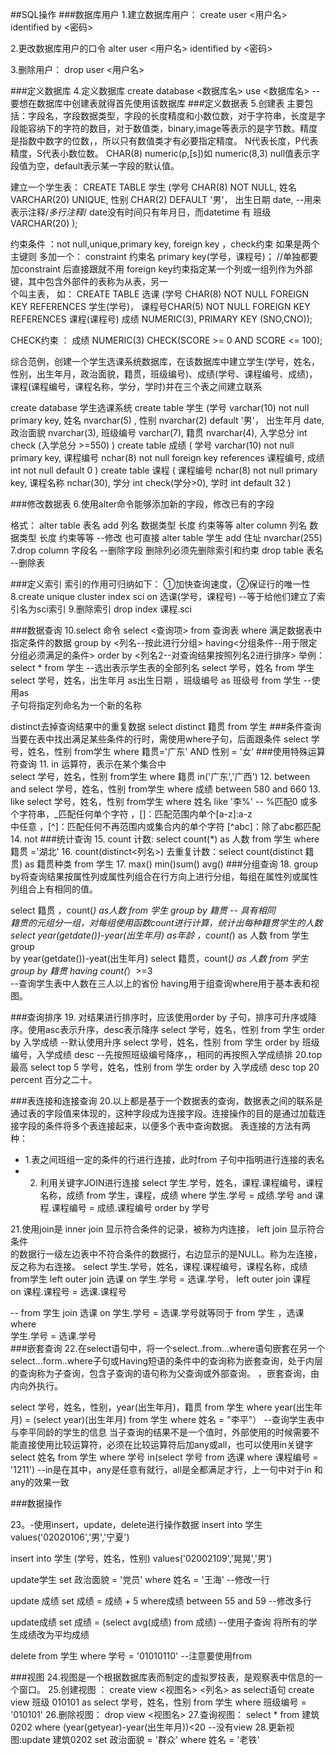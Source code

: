 ##SQL操作
###数据库用户
1.建立数据库用户：
create user <用户名> identified by <密码>

2.更改数据库用户的口令
alter user <用户名> identified by <密码>

3.删除用户：
drop user <用户名>


###定义数据库
4.定义数据库
create database <数据库名>
use <数据库名> --要想在数据库中创建表就得首先使用该数据库
###定义数据表
5.创建表
主要包括：字段名，字段数据类型，字段的长度精度和小数位数，对于字符串，长度是字段能容纳下的字符的数目，对于数值类，binary,image等表示的是字节数。精度是指数中数字的位数，，所以只有数值类才有必要指定精度。
N代表长度，P代表精度，S代表小数位数。
CHAR(8) numeric(p,[s])如 numeric(8,3)
null值表示字段值为空，default表示某一字段的默认值。

建立一个学生表： 
CREATE TABLE 学生
(学号 CHAR(8) NOT NULL,
姓名 VARCHAR(20) UNIQUE,
性别 CHAR(2) DEFAULT '男'， 
出生日期 date,    --用来表示注释/*多行注释*/ date没有时间只有年月日，而datetime 有
班级 VARCHAR(20)
);

约束条件 ：not null,unique,primary key, foreign key ，check约束 
如果是两个主键则 多加一个： constraint 约束名 primary key(学号，课程号)；   //单独都要加constraint 后直接跟就不用
foreign key约束指定某一个列或一组列作为外部键，其中包含外部件的表称为从表，另一  
个叫主表，
如：
CREATE TABLE 选课
(学号 CHAR(8) NOT NULL FOREIGN KEY REFERENCES 学生(学号)，
课程号CHAR(5) NOT NULL FOREIGN KEY REFERENCES 课程(课程号)
成绩 NUMERIC(3),
PRIMARY KEY (SNO,CNO));

CHECK约束  ： 成绩 NUMERIC(3) CHECK(SCORE >= 0 AND SCORE <= 100);


综合范例，创建一个学生选课系统数据库，在该数据库中建立学生(学号，姓名，性别，出生年月，政治面貌，籍贯，班级编号)、成绩(学号、课程编号、成绩)，课程(课程编号，课程名称，学分，学时)并在三个表之间建立联系


create database 学生选课系统
 create table 学生
 (学号 varchar(10) not null primary key,
  姓名 nvarchar(5) ,
  性别 nvarchar(2) default '男'，
  出生年月 date,
  政治面貌 nvarchar(3),
  班级编号 varchar(7),
  籍贯   nvarchar(4),
  入学总分 int check (入学总分 >=550)
 )
create table 成绩
(
 学号 varchar(10) not null primary key,
 课程编号 nchar(8) not null foreign key references 课程编号,
 成绩 int not null default 0
)
create table 课程
(
课程编号 nchar(8) not null primary key,
课程名称 nchar(30),
学分 int check(学分>0),
学时 int default 32
)

###修改数据表
6.使用alter命令能够添加新的字段，修改已有的字段

格式：
alter table 表名
add 列名 数据类型 长度 约束等等
alter column 列名 数据类型 长度 约束等等  --修改
也可直接 alter table 学生 add 住址 nvarchar(255)
7.drop column 字段名         --删除字段
删除列必须先删除索引和约束
drop table 表名 --删除表

###定义索引
索引的作用可归纳如下： ①加快查询速度，②保证行的唯一性
8.create unique cluster index sci on 选课(学号，课程号)  --等于给他们建立了索引名为sci索引
9.删除索引
drop index  课程.sci

###数据查询
10.select 命令
select <查询项> from 查询表 where 满足数据表中指定条件的数据 group by <列名--按此进行分组> having<分组条件--用于限定分组必须满足的条件>  order by <列名2--对查询结果按照列名2进行排序>
举例：
select * from 学生   --选出表示学生表的全部列名
select 学号，姓名 from 学生
select 学号，姓名，出生年月 as出生日期 ，班级编号 as 班级号 from 学生  --使用as  
子句将指定列命名为一个新的名称

distinct去掉查询结果中的重复数据
select distinct 籍贯 from 学生
###条件查询
当要在表中找出满足某些条件的行时，需使用where子句，后面跟条件
select 学号，姓名，性别 from学生 where 籍贯='广东' AND 性别 = '女'
###使用特殊运算符查询
11. in 运算符，表示在某个集合中  
select 学号，姓名，性别 from学生 where 籍贯 in('广东','广西')
12. between and 
select 学号，姓名，性别 from学生 where 成绩 between 580 and 660 
13.  like
select 学号，姓名，性别 from学生 where 姓名 like '李%'
-- %匹配0 或多个字符串，_匹配任何单个字符 ，[]：匹配范围内单个[a-z]:a-z  
中任意 ，[^]：匹配任何不再范围内或集合内的单个字符   [^abc]：除了abc都匹配
14. not 
 ###统计查询
15. count 计数: select count(*) as 人数 from 学生 where 籍贯 ='湖北'
16. count(distinct<列名>) 去重复计数：select count(distinct 籍贯) as 籍贯种类 from 学生
17. max() min()sum() avg()
###分组查询
18. group by将查询结果按属性列或属性列组合在行方向上进行分组，每组在属性列或属性  
列组合上有相同的值。

select 籍贯 ，count(*) as人数 from 学生 group by 籍贯            -- 具有相同  
籍贯的元组分一组，对每组使用函数count进行计算，统计出每种籍贯学生的人数
select year(getdate())-year(出生年月) as年龄 ，count(*) as 人数 from 学生group   
by year(getdate())-yeat(出生年月)
select 籍贯，count(*) as 人数 from 学生 group by 籍贯 having count(*）>=3    
--查询学生表中人数在三人以上的省份   having用于组查询where用于基本表和视图。

###查询排序
19. 对结果进行排序时，应该使用order by 子句，排序可升序或降序。使用asc表示升序，desc表示降序
select 学号，姓名，性别 from 学生 order by 入学成绩   --默认使用升序
select 学号，姓名，性别 from  学生 order by 班级编号，入学成绩 desc
--先按照班级编号降序，，相同的再按照入学成绩排 
20.top最高
select top 5 学号，姓名，性别 from 学生 order by 入学成绩 desc
top 20 percent  百分之二十。

###表连接和连接查询
20.以上都是基于一个数据表的查询，数据表之间的联系是通过表的字段值来体现的，这种字段成为连接字段。连接操作的目的是通过加载连接字段的条件将多个表连接起来，以便多个表中查询数据。
表连接的方法有两种：
- 1.表之间班组一定的条件的行进行连接，此时from 子句中指明进行连接的表名
- 2. 利用关键字JOIN进行连接
select 学生.学号，姓名，课程.课程编号，课程名称，成绩 
from 学生，课程，成绩
where 学生.学号 = 成绩.学号
and 课程.课程编号 = 成绩.课程编号
order by 学号 

21.使用join是 inner join 显示符合条件的记录，被称为内连接， left join 显示符合条件  
的数据行一级左边表中不符合条件的数据行，右边显示的是NULL。称为左连接，反之称为右连接。
select 学生.学号，姓名，课程.课程编号，课程名称，成绩 
from学生 
left outer join 选课 
on 学生.学号 = 选课.学号， 
left outer join 课程  
on 课程.课程号 = 选课.课程号

-- from 学生 join 选课 on 学生.学号 = 选课.学号就等同于 from  学生 ，选课    where  
学生.学号 = 选课.学号  
###嵌套查询
22.在select语句中，将一个select..from...where语句嵌套在另一个select...form..where子句或Having短语的条件中的查询称为嵌套查询，处于内层的查询称为子查询，包含子查询的语句称为父查询或外部查询。
，嵌套查询，由内向外执行。

select 学号，姓名，性别，year(出生年月)，籍贯 from 学生 where year(出生年月) =  (select year)(出生年月)  from 学生 where 姓名 = "李平"） --查询学生表中与李平同龄的学生的信息
当子查询的结果不是一个值时，外部使用的时候需要不能直接使用比较运算符，必须在比较运算符后加any或all，也可以使用in关键字
select 姓名 from 学生 where 学号 in(select 学号 from 选课 where 课程编号 = '1211')
--in是在其中，any是任意有就行，all是全都满足才行，上一句中对于in 和any的效果一致

###数据操作

23。-使用insert，update，delete进行操作数据
insert into 学生 values('02020106','男','宁夏')

insert into 学生 (学号，姓名，性别)
values('02002109','晃晃','男')

update学生
set 政治面貌 = '党员'
where 姓名 = '王海'     --修改一行

update 成绩
set 成绩 = 成绩 + 5
where成绩 between  55 and 59   --修改多行

update成绩
set 成绩 =  (select avg(成绩) from 成绩)  --使用子查询 将所有的学生成绩改为平均成绩

delete from 学生 where 学号 = '01010110'  --注意要使用from

###视图
24.视图是一个根据数据库表而制定的虚拟罗技表，是观察表中信息的一个窗口。
25.创建视图 ： create view <视图名> <列名> as select语句 
create view 班级 010101
as 
select 学号，姓名，性别 from 学生 where 班级编号 = '010101'
26.删除视图： drop view <视图名>
27.查询视图： select * from 建筑 0202 where (year(getyear)-year(出生年月))<20 
--没有view
28.更新视图:update 建筑0202 
set 政治面貌 = '群众'
where 姓名 = '老铁'  
